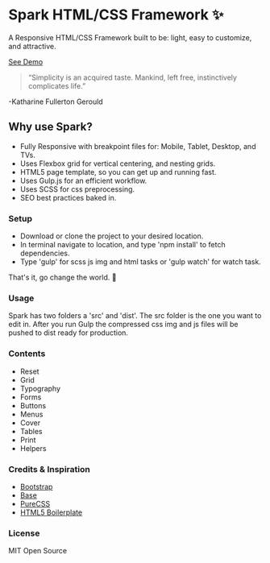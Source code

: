 # Spark HTML/CSS Framework :sparkles:
A Responsive HTML/CSS Framework built to be: light, easy to customize, and attractive.
<!---
CSS file size compressed is 18k.
-->
[See Demo](http://johnmacmenamin.com/projects/spark-framework/)

>“Simplicity is an acquired taste. Mankind, left free, instinctively complicates life.”

 -Katharine Fullerton Gerould

## Why use Spark?

* Fully Responsive with breakpoint files for: Mobile, Tablet, Desktop, and TVs.
* Uses Flexbox grid for vertical centering, and nesting grids.
* HTML5 page template, so you can get up and running fast.
* Uses Gulp.js for an efficient workflow.
* Uses SCSS for css preprocessing.
* SEO best practices baked in.

### Setup

* Download or clone the project to your desired location.
* In terminal navigate to location, and type 'npm install' to fetch dependencies.
* Type 'gulp' for scss js img and html tasks or 'gulp watch' for watch task.

That's it, go change the world. :rocket:

### Usage

Spark has two folders a 'src' and 'dist'. The src folder is the one you want to edit in. After you run Gulp the compressed css img and js files will be pushed to dist ready for production.

### Contents

* Reset
* Grid
* Typography
* Forms
* Buttons
* Menus
* Cover
* Tables
* Print
* Helpers

### Credits & Inspiration

* [Bootstrap](http://getbootstrap.com/)
* [Base](http://getbase.org/)
* [PureCSS](http://purecss.io/)
* [HTML5 Boilerplate](https://html5boilerplate.com/)

### License

MIT Open Source
